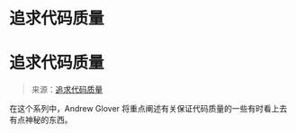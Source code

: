 # 追求代码质量

# 追求代码质量

> 来源：[追求代码质量](http://www.ibm.com/developerworks/cn/java/j-cq/)

在这个系列中，Andrew Glover 将重点阐述有关保证代码质量的一些有时看上去有点神秘的东西。